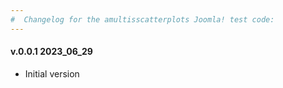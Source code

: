 ```yaml
--- 
#  Changelog for the amultisscatterplots Joomla! test code:
---
```

<h4>v.0.0.1 2023_06_29</h4>
<ul>
<li>Initial version</li>
</ul>
